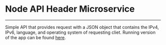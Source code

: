 # Node API Header Microservice
_____________

Simple API that provides request with a JSON object that contains the IPv4, IPv6, language, and operating system of requesting cliet. Running version of the app can be found [here](https://header-microservice-api.herokuapp.com/).
